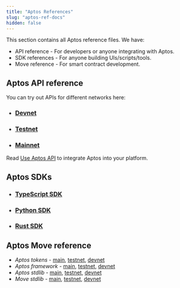 ```yaml
---
title: "Aptos References"
slug: "aptos-ref-docs"
hidden: false
---
```


This section contains all Aptos reference files. We have:

* API reference - For developers or anyone integrating with Aptos.
* SDK references - For anyone building UIs/scripts/tools.
* Move reference - For smart contract development.

## Aptos API reference
You can try out APIs for different networks here:

- ### [Devnet](https://fullnode.devnet.aptoslabs.com/v1/spec#/)
- ### [Testnet](https://fullnode.testnet.aptoslabs.com/v1/spec#/)
- ### [Mainnet](https://fullnode.mainnet.aptoslabs.com/v1/spec#/)

Read [Use Aptos API](../guides/system-integrators-guide.md) to integrate Aptos into your platform.

## Aptos SDKs

- ### [TypeScript SDK](../sdks/ts-sdk/index.md)
- ### [Python SDK](../sdks/python-sdk.md)
- ### [Rust SDK](../sdks/rust-sdk.md)

## Aptos Move reference

* *Aptos tokens* - [main](https://github.com/aptos-labs/aptos-core/blob/main/aptos-move/framework/aptos-token/doc/overview.md), [testnet](https://github.com/aptos-labs/aptos-core/blob/testnet/aptos-move/framework/aptos-token/doc/overview.md), [devnet](https://github.com/aptos-labs/aptos-core/blob/devnet/aptos-move/framework/aptos-token/doc/overview.md)
* *Aptos framework* - [main](https://github.com/aptos-labs/aptos-core/blob/main/aptos-move/framework/aptos-framework/doc/overview.md), [testnet](https://github.com/aptos-labs/aptos-core/blob/testnet/aptos-move/framework/aptos-framework/doc/overview.md), [devnet](https://github.com/aptos-labs/aptos-core/blob/devnet/aptos-move/framework/aptos-framework/doc/overview.md)
* *Aptos stdlib* - [main](https://github.com/aptos-labs/aptos-core/blob/main/aptos-move/framework/aptos-stdlib/doc/overview.md), [testnet](https://github.com/aptos-labs/aptos-core/blob/testnet/aptos-move/framework/aptos-stdlib/doc/overview.md), [devnet](https://github.com/aptos-labs/aptos-core/blob/devnet/aptos-move/framework/aptos-stdlib/doc/overview.md)
* *Move stdlib* - [main](https://github.com/aptos-labs/aptos-core/blob/main/aptos-move/framework/move-stdlib/doc/overview.md), [testnet](https://github.com/aptos-labs/aptos-core/blob/testnet/aptos-move/framework/move-stdlib/doc/overview.md), [devnet](https://github.com/aptos-labs/aptos-core/blob/devnet/aptos-move/framework/move-stdlib/doc/overview.md)